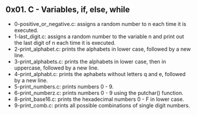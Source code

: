 ## 0x01. C - Variables, if, else, while
* 0-positive_or_negative.c: assigns a random number to n each time it is executed.
* 1-last_digit.c: assigns a random number to the variable n and print out the last digit of n each time it is executed.
* 2-print_alphabet.c: prints the alphabets in lower case, followed by a new line.
* 3-print_alphabets.c: prints the alphabets in lower case, then in uppercase, followed by a new line.
* 4-print_alphabt.c: prints the aphabets without letters q and e, followed by a new line.
* 5-print_numbers.c: prints numbers 0 - 9.
* 6-print_numberz.c: prints numbers 0 - 9 using the putchar() function.
* 8-print_base16.c: prints the hexadecimal numbers 0 - F in lower case.
* 9-print_comb.c: prints all possible combinations of single digit numbers.
